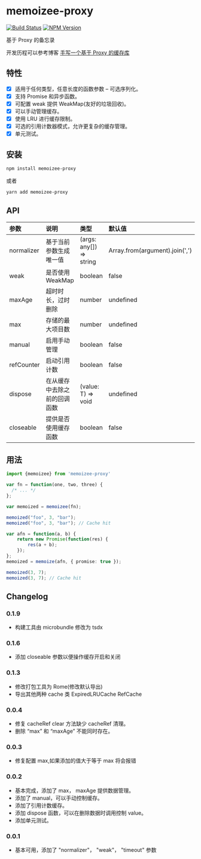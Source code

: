 # memoizee-proxy

[![Build Status](https://www.travis-ci.org/wsafight/memoizee-proxy.svg?branch=main)](https://www.travis-ci.org/wsafight/memoizee-proxy)
[![NPM Version](https://badgen.net/npm/v/memoizee-proxy)](https://www.npmjs.com/package/memoizee-proxy)


基于 Proxy 的备忘录

开发历程可以参考博客 [手写一个基于 Proxy 的缓存库](https://github.com/wsafight/personBlog/issues/34)

## 特性

- [x] 适用于任何类型，任意长度的函数参数 – 可选序列化。
- [x] 支持 Promise 和异步函数。
- [x] 可配置 weak 提供 WeakMap(友好的垃圾回收)。
- [x] 可以手动管理缓存。
- [x] 使用 LRU 进行缓存限制。
- [x] 可选的引用计数器模式，允许更复杂的缓存管理。
- [x] 单元测试。

## 安装

```bash
npm install memoizee-proxy
```

或者

```bash
yarn add memoizee-proxy
```

## API

| 参数 | 说明 | 类型 | 默认值 |
| :----| :---- | :---- | :---- |
| normalizer | 基于当前参数生成唯一值 | (args: any[]) => string | Array.from(argument).join(',') |
| weak | 是否使用 WeakMap  | boolean | false |
| maxAge | 超时时长，过时删除 | number | undefined |
| max | 存储的最大项目数  | number | undefined |
| manual | 启用手动管理  | boolean | false |
| refCounter | 启动引用计数 | boolean | false |
| dispose | 在从缓存中去除之前的回调函数 | (value: T) => void | undefined |
| closeable | 提供是否使用缓存函数 | boolean | false |


## 用法

```ts
import {memoizee} from 'memoizee-proxy'

var fn = function(one, two, three) {
  /* ... */
};

var memoized = memoizee(fn);

memoized("foo", 3, "bar");
memoized("foo", 3, "bar"); // Cache hit
```

```ts
var afn = function(a, b) {
	return new Promise(function(res) {
		res(a + b);
	});
};
memoized = memoize(afn, { promise: true });

memoized(3, 7);
memoized(3, 7); // Cache hit
```

## Changelog

### 0.1.9
- 构建工具由 microbundle 修改为 tsdx

### 0.1.6
- 添加 closeable 参数以便操作缓存开启和关闭

### 0.1.3
- 修改打包工具为 Rome(修改默认导出)
- 导出其他两种 cache 类 ExpiredLRUCache RefCache

### 0.0.4
- 修复 cacheRef clear 方法缺少 cacheRef 清理。
- 删除 “max” 和 “maxAge” 不能同时存在。


### 0.0.3
- 修复配置 max,如果添加的值大于等于 max 将会报错

### 0.0.2
- 基本完成，添加了 max， maxAge 提供数据管理。
- 添加了 manual，可以手动控制缓存。
- 添加了引用计数缓存。
- 添加 dispose 函数，可以在删除数据时调用控制 value。
- 添加单元测试。

### 0.0.1
- 基本可用，添加了 "normalizer"， "weak"， "timeout" 参数
